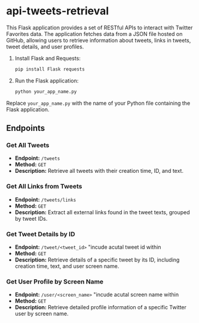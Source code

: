 # api-tweets-retrieval

This Flask application provides a set of RESTful APIs to interact with Twitter Favorites data. The application fetches data from a JSON file hosted on GitHub, allowing users to retrieve information about tweets, links in tweets, tweet details, and user profiles.

1. Install Flask and Requests:

    ```bash
    pip install Flask requests
    ```

2. Run the Flask application:

    ```bash
    python your_app_name.py
    ```

Replace `your_app_name.py` with the name of your Python file containing the Flask application.

## Endpoints

### Get All Tweets

- **Endpoint:** `/tweets`
- **Method:** `GET`
- **Description:** Retrieve all tweets with their creation time, ID, and text.

### Get All Links from Tweets

- **Endpoint:** `/tweets/links`
- **Method:** `GET`
- **Description:** Extract all external links found in the tweet texts, grouped by tweet IDs.

### Get Tweet Details by ID

- **Endpoint:** `/tweet/<tweet_id>` "incude acutal tweet id within <here>
- **Method:** `GET`
- **Description:** Retrieve details of a specific tweet by its ID, including creation time, text, and user screen name.

### Get User Profile by Screen Name

- **Endpoint:** `/user/<screen_name>` "incude acutal screen name within <here>
- **Method:** `GET`
- **Description:** Retrieve detailed profile information of a specific Twitter user by screen name.
